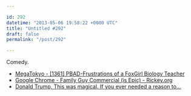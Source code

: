 ```yaml
---

id: 292
datetime: "2013-05-06 19:58:22 +0000 UTC"
title: "Untitled #292"
draft: false
permalink: "/post/292"

---
```


Comedy. 

 
 * [MegaTokyo - [1361] PBAD-Frustrations of a FoxGirl Biology Teacher](http://megatokyo.com/strip/1361)
 * [Google Chrome - Family Guy Commercial (is Epic) - Rickey.org](http://www.rickey.org/google-chrome-family-guy-commercial-is-epic/)
 * [Donald Trump, This was magical. If you ever needed a reason to...](http://comedycentral.tumblr.com/post/49529555646/this-was-magical-if-you-ever-needed-a-reason-to?xrs=synd_facebook)


